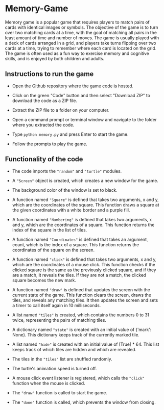 # Memory-Game

Memory game is a popular game that requires players to match pairs of cards with identical images or symbols. The objective of the game is to turn over two matching cards at a time, with the goal of matching all pairs in the least amount of time and number of moves. The game is usually played with a deck of cards arranged in a grid, and players take turns flipping over two cards at a time, trying to remember where each card is located on the grid. The game is often used as a fun way to exercise memory and cognitive skills, and is enjoyed by both children and adults.

## Instructions to run the game

* Open the Github repository where the game code is hosted.

* Click on the green "Code" button and then select "Download ZIP" to download the code as a ZIP file.

* Extract the ZIP file to a folder on your computer.

* Open a command prompt or terminal window and navigate to the folder where you extracted the code.

* Type ```python memory.py``` and press Enter to start the game.

* Follow the prompts to play the game.

## Functionality of the code

* The code imports the ```"random"``` and ```"turtle"``` modules.

* A ```"Screen"``` object is created, which creates a new window for the game.

* The background color of the window is set to black.

* A function named ```"Square"``` is defined that takes two arguments, x and y, which are the coordinates of the square. This function draws a square at the given coordinates with a white border and a purple fill.

* A function named ```"Numbering"``` is defined that takes two arguments, x and y, which are the coordinates of a square. This function returns the index of the square in the list of tiles.

* A function named ```"Coordinates"``` is defined that takes an argument, count, which is the index of a square. This function returns the coordinates of the square on the screen.

* A function named ```"click"``` is defined that takes two arguments, x and y, which are the coordinates of a mouse click. This function checks if the clicked square is the same as the previously clicked square, and if they are a match, it reveals the tiles. If they are not a match, the clicked square becomes the new mark.

* A function named ```"draw"``` is defined that updates the screen with the current state of the game. This function clears the screen, draws the tiles, and reveals any matching tiles. It then updates the screen and sets a timer to call itself again in 10 milliseconds.

* A list named ```"tiles"``` is created, which contains the numbers 0 to 31 twice, representing the pairs of matching tiles.

* A dictionary named ```"state"``` is created with an initial value of {'mark': None}. This dictionary keeps track of the currently marked tile.

* A list named ```"hide"``` is created with an initial value of [True] * 64. This list keeps track of which tiles are hidden and which are revealed.

* The tiles in the ```"tiles"``` list are shuffled randomly.

* The turtle's animation speed is turned off.

* A mouse click event listener is registered, which calls the ```"click"``` function when the mouse is clicked.

* The ```"draw"``` function is called to start the game.

* The ```"done"``` function is called, which prevents the window from closing.

